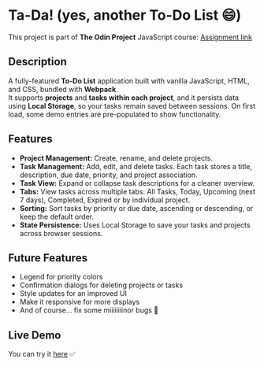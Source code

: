 # Ta-Da! (yes, another To-Do List 😄)

This project is part of **The Odin Project** JavaScript course: [Assignment link](https://www.theodinproject.com/lessons/node-path-javascript-todo-list)

## Description

A fully-featured **To-Do List** application built with vanilla JavaScript, HTML, and CSS, bundled with **Webpack**.  
It supports **projects** and **tasks within each project**, and it persists data using **Local Storage**, so your tasks remain saved between sessions. On first load, some demo entries are pre-populated to show functionality.

## Features

- **Project Management:** Create, rename, and delete projects.
- **Task Management:** Add, edit, and delete tasks. Each task stores a title, description, due date, priority, and project association.
- **Task View:** Expand or collapse task descriptions for a cleaner overview.
- **Tabs:** View tasks across multiple tabs: All Tasks, Today, Upcoming (next 7 days), Completed, Expired or by individual project.
- **Sorting:** Sort tasks by priority or due date, ascending or descending, or keep the default order.
- **State Persistence:** Uses Local Storage to save your tasks and projects across browser sessions.

## Future Features

- Legend for priority colors
- Confirmation dialogs for deleting projects or tasks
- Style updates for an improved UI
- Make it responsive for more displays
- And of course… fix some miiiiiiiinor bugs 😬

## Live Demo

You can try it [here](https://irenebritzolaki.github.io/odin-todo-list/) ✅

